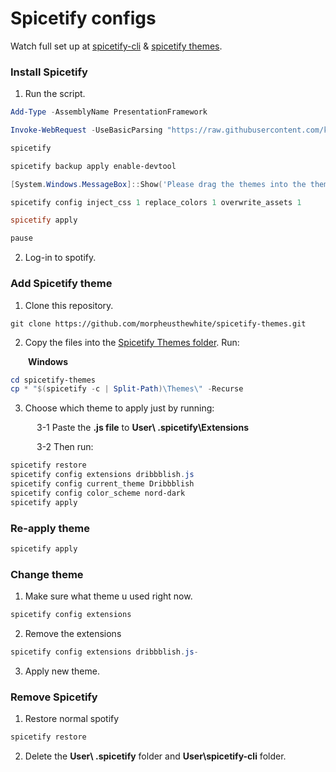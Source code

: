 # Spicetify configs

Watch full set up at [spicetify-cli](https://github.com/khanhas/spicetify-cli) & [spicetify themes](https://github.com/morpheusthewhite/spicetify-themes/tree/master).

### Install Spicetify

1. Run the script.

```powershell
Add-Type -AssemblyName PresentationFramework

Invoke-WebRequest -UseBasicParsing "https://raw.githubusercontent.com/khanhas/spicetify-cli/master/install.ps1" | Invoke-Expression

spicetify

spicetify backup apply enable-devtool

[System.Windows.MessageBox]::Show('Please drag the themes into the themes folder located at | C:\Users\YourUserName\.spicetify\Themes |')

spicetify config inject_css 1 replace_colors 1 overwrite_assets 1

spicetify apply

pause
```

2. Log-in to spotify.

### Add Spicetify theme

1. Clone this repository.

```git
git clone https://github.com/morpheusthewhite/spicetify-themes.git
```

2. Copy the files into the [Spicetify Themes folder](https://github.com/khanhas/spicetify-cli/wiki/Customization#themes). Run:

&emsp;&emsp;**Windows**

```powershell
cd spicetify-themes
cp * "$(spicetify -c | Split-Path)\Themes\" -Recurse
```

3. Choose which theme to apply just by running:

&emsp;&emsp;&emsp;3-1 Paste the **.js file** to **User\ .spicetify\Extensions**

&emsp;&emsp;&emsp;3-2 Then run:

```powershell
spicetify restore
spicetify config extensions dribbblish.js
spicetify config current_theme Dribbblish
spicetify config color_scheme nord-dark
spicetify apply
```

### Re-apply theme

```powershell
spicetify apply
```

### Change theme

1. Make sure what theme u used right now.

```powershell
spicetify config extensions
```

2. Remove the extensions

```powershell
spicetify config extensions dribbblish.js-
```

3. Apply new theme.

### Remove Spicetify

1. Restore normal spotify

```powershell
spicetify restore
```

2. Delete the **User\ .spicetify** folder and **User\spicetify-cli** folder.
